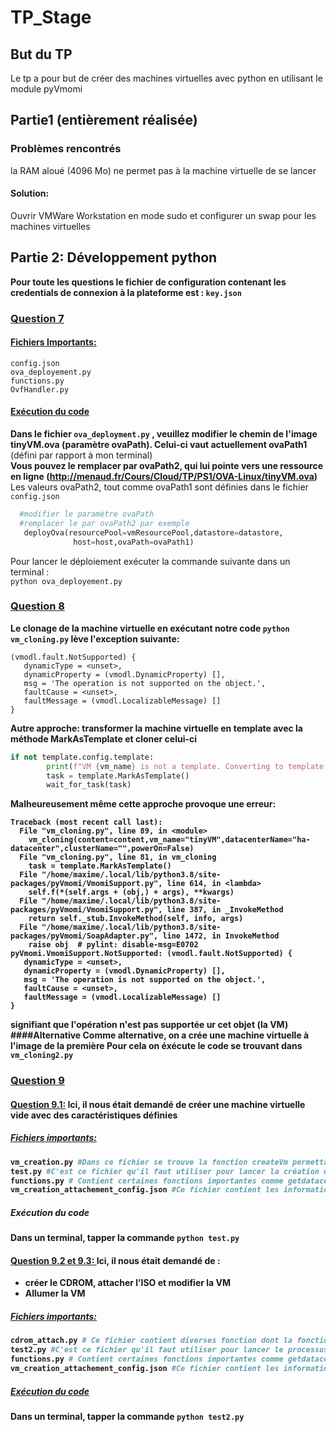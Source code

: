 # TP_Stage
## But du TP
Le tp a pour but de créer des machines virtuelles avec python en utilisant le module pyVmomi

## Partie1 (entièrement réalisée)
### Problèmes rencontrés
la RAM aloué (4096 Mo) ne permet pas à la machine virtuelle de se lancer
#### Solution: 
Ouvrir VMWare Workstation en mode sudo et configurer un swap pour les machines virtuelles

## Partie 2: Développement python
<strong>Pour toute les questions le fichier de configuration contenant les credentials de connexion à la plateforme est : `key.json`</strong>
### <u>Question 7</u>
#### <u>Fichiers Importants:</u>
``` 
config.json 
ova_deployement.py
functions.py
OvfHandler.py 
```
#### <u>Exécution du code</u>
<b> Dans le fichier `ova_deployment.py` , veuillez modifier le chemin de l'image tinyVM.ova (paramètre ovaPath). Celui-ci vaut actuellement ovaPath1</b> (défini par rapport à mon terminal)<br>
<b>Vous pouvez le remplacer par ovaPath2, qui lui pointe vers une ressource en ligne (http://menaud.fr/Cours/Cloud/TP/PS1/OVA-Linux/tinyVM.ova)</b>
Les valeurs ovaPath2, tout comme ovaPath1 sont définies dans le fichier `config.json`
```python
  #modifier le paramètre ovaPath
  #remplacer le par ovaPath2 par exemple
   deployOva(resourcePool=vmResourcePool,datastore=datastore,
              host=host,ovaPath=ovaPath1)
```
Pour lancer le déploiement exécuter la commande suivante dans un terminal : <br>
`python ova_deployement.py`
### <u>Question 8</u>
<strong>Le clonage de la machine virtuelle en exécutant notre code `python vm_cloning.py` lève l'exception suivante: </strong>
```
(vmodl.fault.NotSupported) {
   dynamicType = <unset>,
   dynamicProperty = (vmodl.DynamicProperty) [],
   msg = 'The operation is not supported on the object.',
   faultCause = <unset>,
   faultMessage = (vmodl.LocalizableMessage) []
}
```
<strong>Autre approche: transformer la machine virtuelle en template avec la méthode MarkAsTemplate et cloner celui-ci</strong><br>
```python
if not template.config.template:
        print(f"VM {vm_name} is not a template. Converting to template...")
        task = template.MarkAsTemplate()
        wait_for_task(task)
```
<strong>Malheureusement même cette approche provoque une erreur: <strong>
```
Traceback (most recent call last):
  File "vm_cloning.py", line 89, in <module>
    vm_cloning(content=content,vm_name="tinyVM",datacenterName="ha-datacenter",clusterName="",powerOn=False)
  File "vm_cloning.py", line 81, in vm_cloning
    task = template.MarkAsTemplate()
  File "/home/maxime/.local/lib/python3.8/site-packages/pyVmomi/VmomiSupport.py", line 614, in <lambda>
    self.f(*(self.args + (obj,) + args), **kwargs)
  File "/home/maxime/.local/lib/python3.8/site-packages/pyVmomi/VmomiSupport.py", line 387, in _InvokeMethod
    return self._stub.InvokeMethod(self, info, args)
  File "/home/maxime/.local/lib/python3.8/site-packages/pyVmomi/SoapAdapter.py", line 1472, in InvokeMethod
    raise obj  # pylint: disable-msg=E0702
pyVmomi.VmomiSupport.NotSupported: (vmodl.fault.NotSupported) {
   dynamicType = <unset>,
   dynamicProperty = (vmodl.DynamicProperty) [],
   msg = 'The operation is not supported on the object.',
   faultCause = <unset>,
   faultMessage = (vmodl.LocalizableMessage) []
}
```
signifiant que l'opération n'est pas supportée ur cet objet (la VM)
####Alternative
Comme alternative, on a crée une machine virtuelle à l'image de la première
Pour cela on éxécute le code se trouvant dans `vm_cloning2.py`

### <u>Question 9</u>
#### <u>Question 9.1:</u> Ici, il nous était demandé de créer une machine virtuelle vide avec des caractéristiques définies
##### <u>Fichiers importants:</u>
```python
vm_creation.py #Dans ce fichier se trouve la fonction createVm permettant de créer la machine virtuelle
test.py #C'est ce fichier qu'il faut utiliser pour lancer la création de la machine virtuelle
functions.py # Contient certaines fonctions importantes comme getdatacenter(content, name)
vm_creation_attachement_config.json #Ce fichier contient les informations de configuration de la machine à créer
```
##### Exécution du code
Dans un terminal, tapper la commande `python test.py`

#### <u>Question 9.2 et 9.3: </u> Ici, il nous était demandé de :
- créer le CDROM, attacher l’ISO et modifier la VM
- Allumer la VM
##### <u>Fichiers importants:</u>
```python
cdrom_attach.py # Ce fichier contient diverses fonction dont la fonction cdrom qui permet de créer un VirtualCdrom et un controller associé et de les ajouter à la Vm
test2.py #C'est ce fichier qu'il faut utiliser pour lancer le processus, il charge le chemin de l'iso à partir du fichier vm_creation_attachement_config.json 
functions.py # Contient certaines fonctions importantes comme getdatacenter(content, name)
vm_creation_attachement_config.json #Ce fichier contient les informations de configuration de la machine crée
```
##### <u>Exécution du code</u>
Dans un terminal, tapper la commande `python test2.py`
